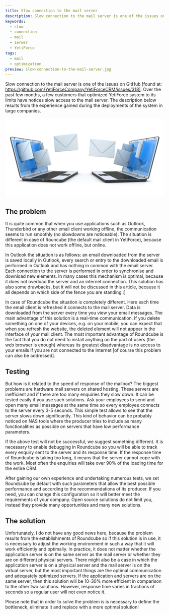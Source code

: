 ```yaml
---
title: Slow connection to the mail server
description: Slow connection to the mail server is one of the issues on GitHub
keywords:
  - slow
  - connection
  - mail
  - serwer
  - YetiForce
tags:
  - mail
  - optimization
preview: slow-connection-to-the-mail-server.jpg
---
```


Slow connection to the mail server is one of the issues on GitHub [found at: https://github.com/YetiForceCompany/YetiForceCRM/issues/318]. Over the past few months, a few customers that optimized YetiForce system to its limits have notices slow access to the mail server. The description below results from the experience gained during the deployments of the system in large companies.

![MySQL](slow-connection-to-the-mail-server.jpg)

## The problem

It is quite common that when you use applications such as Outlook, Thunderbird or any other email client working offline, the communication seems to run smoothly (no slowdowns are noticeable). The situation is different in case of Rouncube (the default mail client in YetiForce), because this application does not work offline, but online.

In Outlook the situation is as follows: an email downloaded from the server is saved locally in Outlook, every search or entry to the downloaded email is performed in Outlook and has nothing in common with the email server. Each connection to the server is performed in order to synchronise and download new elements. In many cases this mechanism is optimal, because it does not overload the server and an internet connection. This solution has also some drawbacks, but it will not be discussed in this article, because it all depends on which side of the fence you are standing :]

In case of Roundcube the situation is completely different. Here each time the email client is refreshed it connects to the mail server. Data is downloaded from the server every time you view your email messages. The main advantage of this solution is a real-time communication. If you delete something on one of your devices, e.g. on your mobile, you can expect that when you refresh the website, the deleted element will not appear in the interface of your mail client. The most important advantage of Roundcube is the fact that you do not need to install anything on the part of users (the web browser is enough) whereas its greatest disadvantage is no access to your emails if you are not connected to the Internet [of course this problem can also be addressed].

## Testing

But how is it related to the speed of response of the mailbox? The biggest problems are hardware mail servers on shared hosting. These servers are inefficient and if there are too many enquiries they slow down. It can be tested easily if you use such solutions. Ask your employees to send and open many email messages at the same time so every employee connects to the server every 3-5 seconds. This simple test allows to see that the server slows down significantly. This kind of behavior can be probably noticed on NAS tools where the producer tries to include as many functionalities as possible on servers that have low performance parameters.

If the above test will not be successful, we suggest something different. It is necessary to enable debugging in Roundcube so you will be able to track every enquiry sent to the server and its response time. If the response time of Roundcube is taking too long, it means that the server cannot cope with the work. Most often the enquiries will take over 90% of the loading time for the entire CRM.

After gaining our own experience and undertaking numerous tests, we set Roundcube by default with such parameters that allow the best possible performance and according to the recommendations of its producer. If you need, you can change this configuration so it will better meet the requirements of your company. Open source solutions do not limit you, instead they provide many opportunities and many new solutions.

## The solution

Unfortunately, I do not have any good news here, because the problem results from the establishments of Roundcube so if this solution is in use, it is necessary to adjust the working environment in such a way that it will work efficiently and optimally. In practice, it does not matter whether the application server is on the same server as the mail server or whether they are on different physical servers. There might also be a case in which the application server is on a physical server and the mail server is on the virtual server, but the most important things are the optimal communication and adequately optimized servers. If the application and servers are on the same server, then this solution will be 10-30% more efficient in comparison to the other two solutions. However, response time varies in fractions of seconds so a regular user will not even notice it.

Please note that in order to solve the problem is is necessary to define the bottleneck, eliminate it and replace with a more optimal solution!

